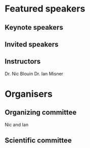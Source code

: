 # Featured speakers

## Keynote speakers


## Invited speakers


## Instructors
Dr. Nic Blouin
Dr. Ian Misner 

# Organisers


## Organizing committee

Nic and Ian

## Scientific committee
